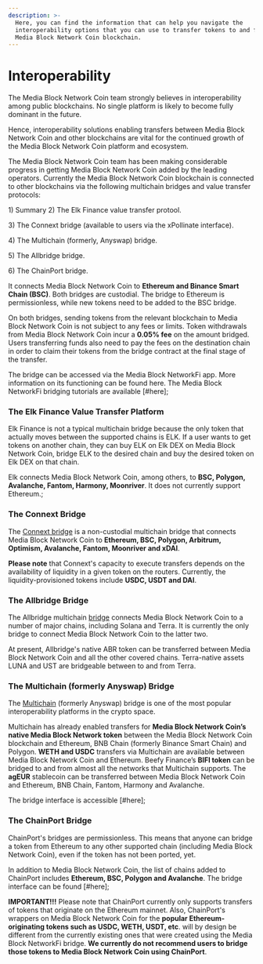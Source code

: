 ```yaml
---
description: >-
  Here, you can find the information that can help you navigate the
  interoperability options that you can use to transfer tokens to and from the
  Media Block Network Coin blockchain.
---
```


# Interoperability

The Media Block Network Coin team strongly believes in interoperability among public blockchains. No single platform is likely to become fully dominant in the future.

Hence, interoperability solutions enabling transfers between Media Block Network Coin and other blockchains are vital for the continued growth of the Media Block Network Coin platform and ecosystem.&#x20;

The Media Block Network Coin team has been making considerable progress in getting Media Block Network Coin added by the leading operators. Currently the Media Block Network Coin blockchain is connected to other blockchains via the following multichain bridges and value transfer protocols:

1\) Summary
2\) The Elk Finance value transfer protool.

3\) The Connext bridge (available to users via the xPollinate interface).

4\) The Multichain (formerly, Anyswap) bridge.

5\) The Allbridge bridge.

6\) The ChainPort bridge.

It connects Media Block Network Coin to **Ethereum and Binance Smart Chain (BSC)**. Both bridges are custodial. The bridge to Ethereum is permissionless, while new tokens need to be added to the BSC bridge.

On both bridges, sending tokens from the relevant blockchain to Media Block Network Coin is not subject to any fees or limits. Token withdrawals from Media Block Network Coin incur a **0.05% fee** on the amount bridged. Users transferring funds also need to pay the fees on the destination chain in order to claim their tokens from the bridge contract at the final stage of the transfer. &#x20;

The bridge can be accessed via the Media Block NetworkFi app. More information on its functioning can be found here. The Media Block NetworkFi bridging tutorials are available [#here];

### The Elk Finance Value Transfer Platform

Elk Finance is not a typical multichain bridge because the only token that actually moves between the supported chains is ELK. If a user wants to get tokens on another chain, they can buy ELK on Elk DEX on Media Block Network Coin, bridge ELK to the desired chain and buy the desired token on Elk DEX on that chain.

Elk connects Media Block Network Coin, among others, to **BSC, Polygon, Avalanche, Fantom, Harmony, Moonriver**. It does not currently support Ethereum.;

### The Connext Bridge

The [Connext bridge](https://bridge.connext.network) is a non-custodial multichain bridge that connects Media Block Network Coin to **Ethereum, BSC, Polygon, Arbitrum, Optimism, Avalanche, Fantom, Moonriver and xDAI**.

**Please note** that Connext's capacity to execute transfers depends on the availability of liquidity in a given token on the routers. Currently, the liquidity-provisioned tokens include **USDC, USDT and DAI**.

### The Allbridge Bridge

The Allbridge multichain [bridge](https://app.allbridge.live/bridge) connects Media Block Network Coin to a number of major chains, including Solana and Terra. It is currently the only bridge to connect Media Block Network Coin to the latter two.

At present, Allbridge's native ABR token can be transferred between Media Block Network Coin and all the other covered chains. Terra-native assets LUNA and UST are bridgeable between to and from Terra. &#x20;

### The Multichain (formerly Anyswap) Bridge

The [Multichain](https://multichain.org) (formerly Anyswap) bridge is one of the most popular interoperability platforms in the crypto space.&#x20;

Multichain has already enabled transfers for **Media Block Network Coin’s native Media Block Network token** between the Media Block Network Coin blockchain and Ethereum, BNB Chain (formerly Binance Smart Chain) and Polygon. **WETH and USDC** transfers via Multichain are available between Media Block Network Coin and Ethereum. Beefy Finance’s **BIFI token** can be bridged to and from almost all the networks that Multichain supports. The **agEUR** stablecoin can be transferred between Media Block Network Coin and Ethereum, BNB Chain, Fantom, Harmony and Avalanche.&#x20;

The bridge interface is accessible [#here];

### The ChainPort Bridge

ChainPort's bridges are permissionless. This means that anyone can bridge a token from Ethereum to any other supported chain (including Media Block Network Coin), even if the token has not been ported, yet.

In addition to Media Block Network Coin, the list of chains added to ChainPort includes **Ethereum, BSC, Polygon and Avalanche**. The bridge interface can be found [#here];

**IMPORTANT!!!** Please note that ChainPort currently only supports transfers of tokens that originate on the Ethereum mainnet. Also, ChainPort's wrappers on Media Block Network Coin for the **popular Ethereum-originating tokens such as USDC, WETH, USDT, etc**. will by design be different from the currently existing ones that were created using the Media Block NetworkFi bridge. **We currently do not recommend users to bridge those tokens to Media Block Network Coin using ChainPort**. &#x20;
